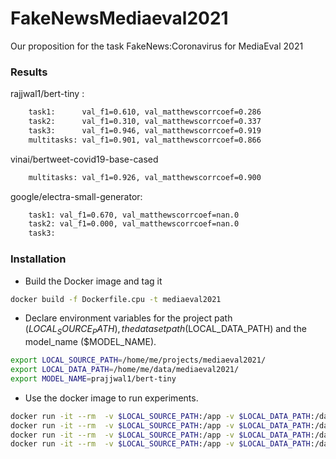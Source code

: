 # FakeNewsMediaeval2021
Our proposition for the task FakeNews:Coronavirus for MediaEval 2021

### Results
rajjwal1/bert-tiny :
```bash
    task1:      val_f1=0.610, val_matthewscorrcoef=0.286
    task2:      val_f1=0.310, val_matthewscorrcoef=0.337
    task3:      val_f1=0.946, val_matthewscorrcoef=0.919
    multitasks: val_f1=0.901, val_matthewscorrcoef=0.866
```

vinai/bertweet-covid19-base-cased
```bash
    multitasks: val_f1=0.926, val_matthewscorrcoef=0.900
```


google/electra-small-generator:
```bash
    task1: val_f1=0.670, val_matthewscorrcoef=nan.0
    task2: val_f1=0.000, val_matthewscorrcoef=nan.0
    task3: 
```


### Installation

* Build the Docker image and tag it

```bash
docker build -f Dockerfile.cpu -t mediaeval2021
```

* Declare environment variables for the project path ($LOCAL_SOURCE_PATH), the dataset path ($LOCAL_DATA_PATH) and the model_name ($MODEL_NAME).
```bash
export LOCAL_SOURCE_PATH=/home/me/projects/mediaeval2021/
export LOCAL_DATA_PATH=/home/me/data/mediaeval2021/
export MODEL_NAME=prajjwal1/bert-tiny
```

* Use the docker image to run experiments.

```bash
docker run -it --rm  -v $LOCAL_SOURCE_PATH:/app -v $LOCAL_DATA_PATH:/data mediaeval2021 python train.py MultiTasks - run $MODEL_NAME /data
docker run -it --rm  -v $LOCAL_SOURCE_PATH:/app -v $LOCAL_DATA_PATH:/data mediaeval2021 python train.py Task1 - run $MODEL_NAME /data
docker run -it --rm  -v $LOCAL_SOURCE_PATH:/app -v $LOCAL_DATA_PATH:/data mediaeval2021 python train.py Task2 - run $MODEL_NAME /data
docker run -it --rm  -v $LOCAL_SOURCE_PATH:/app -v $LOCAL_DATA_PATH:/data mediaeval2021 python train.py Task3 - run $MODEL_NAME /data
```
